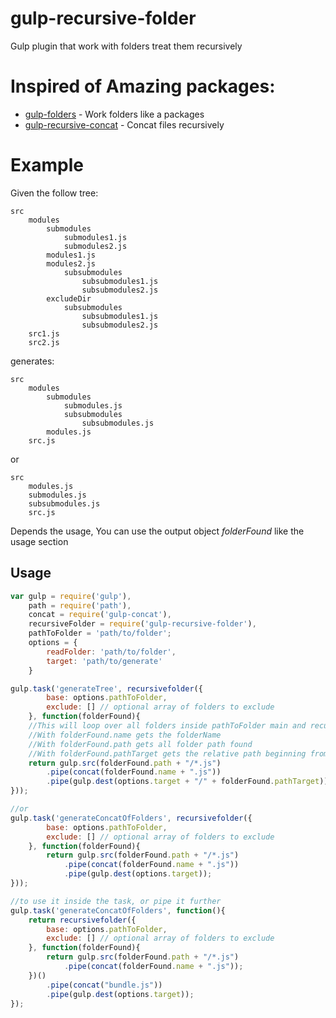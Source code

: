 # gulp-recursive-folder
Gulp plugin that work with folders treat them recursively

# Inspired of Amazing packages:
- [gulp-folders](https://www.npmjs.com/package/gulp-folders) - Work folders like a packages
- [gulp-recursive-concat](https://www.npmjs.com/package/gulp-recursive-concat) -  Concat files recursively

# Example

Given the follow tree:

```
src
    modules
        submodules
            submodules1.js
            submodules2.js
        modules1.js
        modules2.js
            subsubmodules
                subsubmodules1.js
                subsubmodules2.js
		excludeDir
            subsubmodules
                subsubmodules1.js
                subsubmodules2.js
    src1.js
    src2.js
```

generates:

```
src
    modules
        submodules
            submodules.js
            subsubmodules
                subsubmodules.js
        modules.js
    src.js
```

or

```
src
    modules.js
    submodules.js
    subsubmodules.js
    src.js
```

Depends the usage, You can use the output object *folderFound* like the usage section

## Usage

```javascript
var gulp = require('gulp'),
	path = require('path'),
	concat = require('gulp-concat'),
	recursiveFolder = require('gulp-recursive-folder'),
	pathToFolder = 'path/to/folder';
	options = {
	    readFolder: 'path/to/folder',
	    target: 'path/to/generate'
	}

gulp.task('generateTree', recursivefolder({
		base: options.pathToFolder,
		exclude: [] // optional array of folders to exclude
	}, function(folderFound){
	//This will loop over all folders inside pathToFolder main and recursively on the children folders, secondary
    //With folderFound.name gets the folderName
    //With folderFound.path gets all folder path found
    //With folderFound.pathTarget gets the relative path beginning from options.pathFolder
    return gulp.src(folderFound.path + "/*.js")
        .pipe(concat(folderFound.name + ".js"))
        .pipe(gulp.dest(options.target + "/" + folderFound.pathTarget));
}));

//or
gulp.task('generateConcatOfFolders', recursivefolder({
		base: options.pathToFolder,
		exclude: [] // optional array of folders to exclude
	}, function(folderFound){
		return gulp.src(folderFound.path + "/*.js")
			.pipe(concat(folderFound.name + ".js"))
			.pipe(gulp.dest(options.target));
}));

//to use it inside the task, or pipe it further
gulp.task('generateConcatOfFolders', function(){
	return recursivefolder({
		base: options.pathToFolder,
		exclude: [] // optional array of folders to exclude
	}, function(folderFound){
		return gulp.src(folderFound.path + "/*.js")
			.pipe(concat(folderFound.name + ".js"));
	})()
		.pipe(concat("bundle.js"))
		.pipe(gulp.dest(options.target));
});
```
